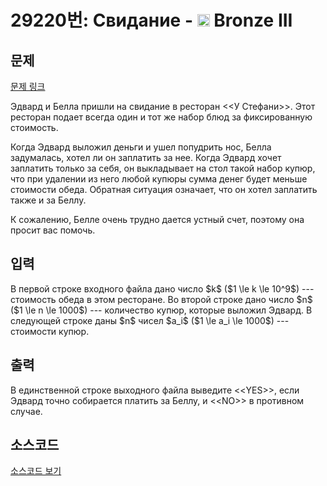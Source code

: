 # 29220번: Свидание - <img src="https://static.solved.ac/tier_small/3.svg" style="height:20px" /> Bronze III

<!-- performance -->

<!-- 문제 제출 후 깃허브에 푸시를 했을 때 제출한 코드의 성능이 입력될 공간입니다.-->

<!-- end -->

## 문제

[문제 링크](https://boj.kr/29220)


<p>Эдвард и Белла пришли на свидание в ресторан &lt;&lt;У Стефани&gt;&gt;. Этот ресторан подает всегда один и тот же набор блюд за фиксированную стоимость. </p>

<p>Когда Эдвард выложил деньги и ушел попудрить нос, Белла задумалась, хотел ли он заплатить за нее. Когда Эдвард хочет заплатить только за себя, он выкладывает на стол такой набор купюр, что при удалении из него любой купюры сумма денег будет меньше стоимости обеда. Обратная ситуация означает, что он хотел заплатить также и за Беллу.</p>

<p>К сожалению, Белле очень трудно дается устный счет, поэтому она просит вас помочь.</p>



## 입력


<p>В первой строке входного файла дано число $k$ ($1 \le k \le 10^9$)  --- стоимость обеда в этом ресторане. Во второй строке дано число $n$ ($1 \le n \le 1000$) --- количество купюр, которые выложил Эдвард. В следующей строке даны $n$ чисел $a_i$ ($1 \le a_i \le 1000$) --- стоимости купюр.</p>



## 출력


<p>В единственной строке выходного файла выведите &lt;&lt;YES&gt;&gt;, если Эдвард точно собирается платить за Беллу, и &lt;&lt;NO&gt;&gt; в противном случае.</p>



## 소스코드

[소스코드 보기](Свидание.cpp)